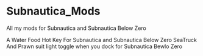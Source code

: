 # Subnautica_Mods
All my mods for Subnautica and Subnautica Below Zero

A Water Food Hot Key For Subnautica and Subnautica Below Zero
SeaTruck And Prawn suit light toggle when you dock for Subnautica Bewlo Zero
